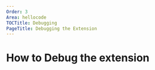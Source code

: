 ```yaml
---
Order: 3
Area: hellocode
TOCTitle: Debugging
PageTitle: Debugging the Extension
---
```


# How to Debug the extension